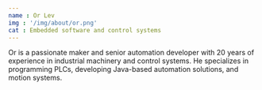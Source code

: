 ```yaml
---
name : Or Lev
img : '/img/about/or.png'
cat : Embedded software and control systems
---
```


Or is a passionate maker and senior automation developer with 20 years of experience in industrial machinery and control systems. He specializes in programming PLCs, developing Java-based automation solutions, and motion systems. 